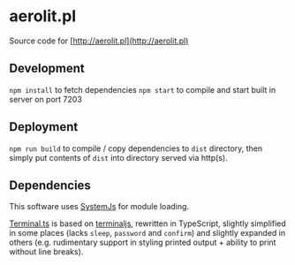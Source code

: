# aerolit.pl

Source code for [http://aerolit.pl](http://aerolit.pl)

## Development

`npm install` to fetch dependencies
`npm start` to compile and start built in server on port 7203

## Deployment

`npm run build` to compile / copy dependencies to `dist` directory, then simply put
contents of `dist` into directory served via http(s).

## Dependencies

This software uses [SystemJs](https://github.com/systemjs/systemjs) for module loading.

[Terminal.ts](src/Terminal/Terminal.ts) is based on [terminaljs](https://github.com/eosterberg/terminaljs),
rewritten in TypeScript, slightly simplified in some places (lacks `sleep`, `password` and `confirm`)
and slightly expanded in others (e.g. rudimentary support in styling printed output + ability to print
without line breaks).
